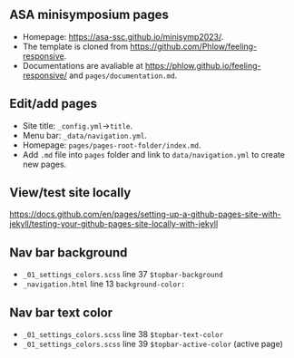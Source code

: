 ## ASA minisymposium pages

+ Homepage: https://asa-ssc.github.io/minisymp2023/.
+ The template is cloned from https://github.com/Phlow/feeling-responsive.
+ Documentations are avaliable at https://phlow.github.io/feeling-responsive/ 
  and `pages/documentation.md`.


## Edit/add pages

+ Site title: `_config.yml`->`title`.
+ Menu bar: `_data/navigation.yml`.
+ Homepage: `pages/pages-root-folder/index.md`.
+ Add `.md` file into `pages` folder and link to `data/navigation.yml` 
  to create new pages.

## View/test site locally

https://docs.github.com/en/pages/setting-up-a-github-pages-site-with-jekyll/testing-your-github-pages-site-locally-with-jekyll


## Nav bar background

+ `_01_settings_colors.scss` line 37 `$topbar-background`
+ `_navigation.html` line 13 `background-color:`


## Nav bar text color

+ `_01_settings_colors.scss` line 38 `$topbar-text-color`
+ `_01_settings_colors.scss` line 39 `$topbar-active-color` (active page)